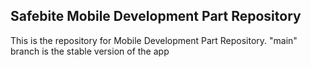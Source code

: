 ## Safebite Mobile Development Part Repository

This is the repository for Mobile Development Part Repository. "main" branch is the stable version of the app

